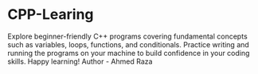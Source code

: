 # CPP-Learing
Explore beginner-friendly C++ programs covering fundamental concepts such as variables, loops, functions, and conditionals. Practice writing and running the programs on your machine to build confidence in your coding skills. Happy learning!
Author - Ahmed Raza
